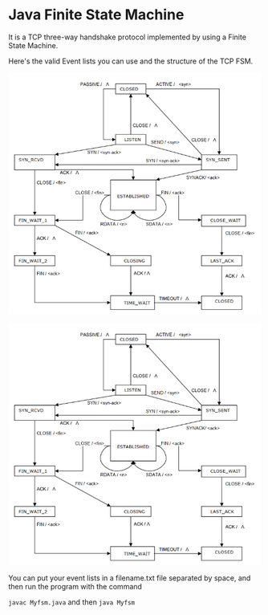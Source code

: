 # Java Finite State Machine
It is a TCP three-way handshake protocol implemented by using a Finite State Machine.

Here's the valid Event lists you can use and the structure of the TCP FSM.

![alt text](https://github.com/zqf0722/Java-Finite-State-Machine/blob/main/TCP_FSM.PNG?raw=true)

![alt text](https://github.com/zqf0722/Java-Finite-State-Machine/blob/main/TCP_FSM.PNG?raw=true)

You can put your event lists in a filename.txt file separated by space, and then run the program with the command 

`javac Myfsm.java` and then `java Myfsm`
